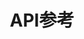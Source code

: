 ---
title:  API参考
toc-group-name: labs-solidworks-swex
order: 5
redirect-to: https://docs.codestack.net/swex/macro-feature
toc: true
---